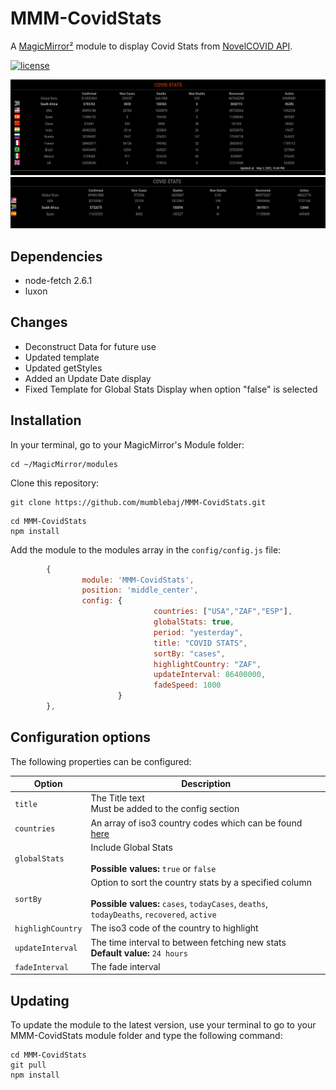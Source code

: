 # MMM-CovidStats


A [MagicMirror²](https://magicmirror.builders) module to display Covid Stats from [NovelCOVID API](https://documenter.getpostman.com/view/11144369/Szf6Z9B3?version=latest#a9a60f59-fde4-4e94-b1f1-a3cb92bd1046).

[![license](https://img.shields.io/github/license/mashape/apistatus.svg)](LICENSE)

![Example](image-1.png) 
![Example](image-2.png) 

## Dependencies
- node-fetch 2.6.1
- luxon

## Changes
- Deconstruct Data for future use
- Updated template
- Updated getStyles
- Added an Update Date display
- Fixed Template for Global Stats Display when option "false" is selected

## Installation

In your terminal, go to your MagicMirror's Module folder:
````
cd ~/MagicMirror/modules
````

Clone this repository:
````
git clone https://github.com/mumblebaj/MMM-CovidStats.git
````
````
cd MMM-CovidStats
npm install
````

Add the module to the modules array in the `config/config.js` file:
````javascript
        {
                module: 'MMM-CovidStats',
                position: 'middle_center',
                config: {
                                countries: ["USA","ZAF","ESP"],
                                globalStats: true,
                                period: "yesterday",
                                title: "COVID STATS",
                                sortBy: "cases",
                                highlightCountry: "ZAF",
                                updateInterval: 86400000,
                                fadeSpeed: 1000
                        }
        },
````

## Configuration options

The following properties can be configured:


| Option                       | Description
| ---------------------------- | -----------
| `title`                      | The Title text <br>Must be added to the config section
| `countries`                  | An array of iso3 country codes which can be found [here](https://en.wikipedia.org/wiki/ISO_3166-1_alpha-3)
| `globalStats`                | Include Global Stats <br><br> **Possible values:** `true` or `false`
| `sortBy`                     | Option to sort the country stats by a specified column <br><br> **Possible values:** `cases`, `todayCases`, `deaths`, `todayDeaths`, `recovered`, `active`
| `highlighCountry`            | The iso3 code of the country to highlight
| `updateInterval`             | The time interval to between fetching new stats <br> **Default value:** `24 hours`
| `fadeInterval`               | The fade interval

## Updating

To update the module to the latest version, use your terminal to go to your MMM-CovidStats module folder and type the following command:

````
cd MMM-CovidStats
git pull
npm install
```` 

